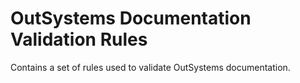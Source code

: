 # OutSystems Documentation Validation Rules

Contains a set of rules used to validate OutSystems documentation.
